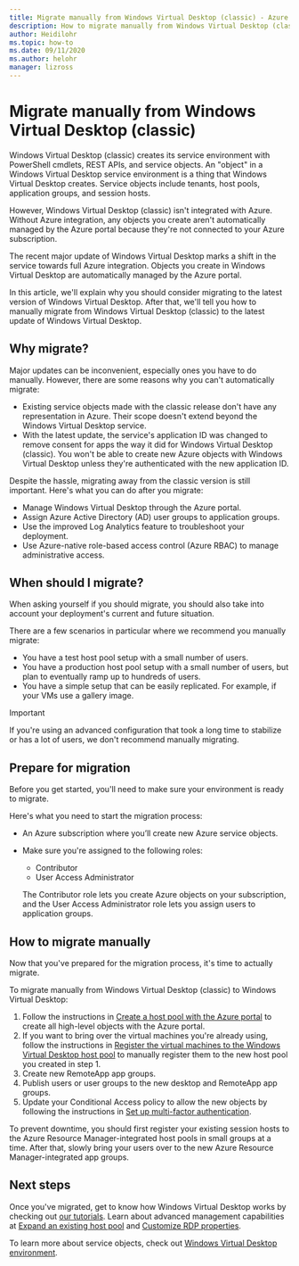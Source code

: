 ```yaml
---
title: Migrate manually from Windows Virtual Desktop (classic) - Azure
description: How to migrate manually from Windows Virtual Desktop (classic) to Windows Virtual Desktop.
author: Heidilohr
ms.topic: how-to
ms.date: 09/11/2020
ms.author: helohr
manager: lizross
---
```

# Migrate manually from Windows Virtual Desktop (classic)

Windows Virtual Desktop (classic) creates its service environment with PowerShell cmdlets, REST APIs, and service objects. An "object" in a Windows Virtual Desktop service environment is a thing that Windows Virtual Desktop creates. Service objects include tenants, host pools, application groups, and session hosts.

However, Windows Virtual Desktop (classic) isn't integrated with Azure. Without Azure integration, any objects you create aren't automatically managed by the Azure portal because they're not connected to your Azure subscription.

The recent major update of Windows Virtual Desktop marks a shift in the service towards full Azure integration. Objects you create in Windows Virtual Desktop are automatically managed by the Azure portal.

In this article, we'll explain why you should consider migrating to the latest version of Windows Virtual Desktop. After that, we'll tell you how to manually migrate from Windows Virtual Desktop (classic) to the latest update of Windows Virtual Desktop.

## Why migrate?

Major updates can be inconvenient, especially ones you have to do manually. However, there are some reasons why you can't automatically migrate:

- Existing service objects made with the classic release don't have any representation in Azure. Their scope doesn't extend beyond the Windows Virtual Desktop service.
- With the latest update, the service's application ID was changed to remove consent for apps the way it did for Windows Virtual Desktop (classic). You won't be able to create new Azure objects with Windows Virtual Desktop unless they're authenticated with the new application ID.

Despite the hassle, migrating away from the classic version is still important. Here's what you can do after you migrate:

- Manage Windows Virtual Desktop through the Azure portal.
- Assign Azure Active Directory (AD) user groups to application groups.
- Use the improved Log Analytics feature to troubleshoot your deployment.
- Use Azure-native role-based access control (Azure RBAC) to manage administrative access.

## When should I migrate?

When asking yourself if you should migrate, you should also take into account your deployment's current and future situation.

There are a few scenarios in particular where we recommend you manually migrate:

- You have a test host pool setup with a small number of users.
- You have a production host pool setup with a small number of users, but plan to eventually ramp up to hundreds of users.
- You have a simple setup that can be easily replicated. For example, if your VMs use a gallery image.

> [!IMPORTANT]
> If you're using an advanced configuration that took a long time to stabilize or has a lot of users, we don't recommend manually migrating.

## Prepare for migration

Before you get started, you'll need to make sure your environment is ready to migrate.

Here's what you need to start the migration process:

- An Azure subscription where you’ll create new Azure service objects.
- Make sure you're assigned to the following roles:
    
    - Contributor
    - User Access Administrator
    
    The Contributor role lets you create Azure objects on your subscription, and the User Access Administrator role lets you assign users to application groups.

## How to migrate manually

Now that you've prepared for the migration process, it's time to actually migrate.

To migrate manually from Windows Virtual Desktop (classic) to Windows Virtual Desktop:

1. Follow the instructions in [Create a host pool with the Azure portal](create-host-pools-azure-marketplace.md) to create all high-level objects with the Azure portal.
2. If you want to bring over the virtual machines you're already using, follow the instructions in [Register the virtual machines to the Windows Virtual Desktop host pool](create-host-pools-powershell.md#register-the-virtual-machines-to-the-windows-virtual-desktop-host-pool) to manually register them to the new host pool you created in step 1.
3. Create new RemoteApp app groups.
4. Publish users or user groups to the new desktop and RemoteApp app groups.
5. Update your Conditional Access policy to allow the new objects by following the instructions in [Set up multi-factor authentication](set-up-mfa.md).

To prevent downtime, you should first register your existing session hosts to the Azure Resource Manager-integrated host pools in small groups at a time. After that, slowly bring your users over to the new Azure Resource Manager-integrated app groups.

## Next steps

Once you've migrated, get to know how Windows Virtual Desktop works by checking out [our tutorials](create-host-pools-azure-marketplace.md). Learn about advanced management capabilities at [Expand an existing host pool](expand-existing-host-pool.md) and [Customize RDP properties](customize-rdp-properties.md).

To learn more about service objects, check out [Windows Virtual Desktop environment](environment-setup.md).
